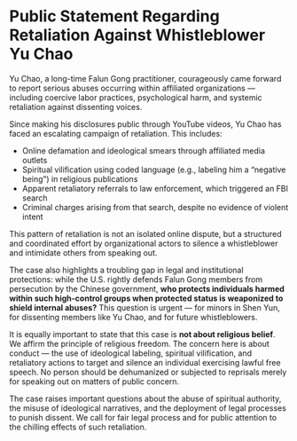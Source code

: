 # Public Statement Regarding Retaliation Against Whistleblower Yu Chao

Yu Chao, a long-time Falun Gong practitioner, courageously came forward to report serious abuses occurring within affiliated organizations — including coercive labor practices, psychological harm, and systemic retaliation against dissenting voices.

Since making his disclosures public through YouTube videos, Yu Chao has faced an escalating campaign of retaliation. This includes:

- Online defamation and ideological smears through affiliated media outlets
- Spiritual vilification using coded language (e.g., labeling him a “negative being”) in religious publications
- Apparent retaliatory referrals to law enforcement, which triggered an FBI search
- Criminal charges arising from that search, despite no evidence of violent intent

This pattern of retaliation is not an isolated online dispute, but a structured and coordinated effort by organizational actors to silence a whistleblower and intimidate others from speaking out.

The case also highlights a troubling gap in legal and institutional protections: while the U.S. rightly defends Falun Gong members from persecution by the Chinese government, **who protects individuals harmed within such high-control groups when protected status is weaponized to shield internal abuses?** This question is urgent — for minors in Shen Yun, for dissenting members like Yu Chao, and for future whistleblowers.

It is equally important to state that this case is **not about religious belief**. We affirm the principle of religious freedom. The concern here is about conduct — the use of ideological labeling, spiritual vilification, and retaliatory actions to target and silence an individual exercising lawful free speech. No person should be dehumanized or subjected to reprisals merely for speaking out on matters of public concern.

The case raises important questions about the abuse of spiritual authority, the misuse of ideological narratives, and the deployment of legal processes to punish dissent. We call for fair legal process and for public attention to the chilling effects of such retaliation.
